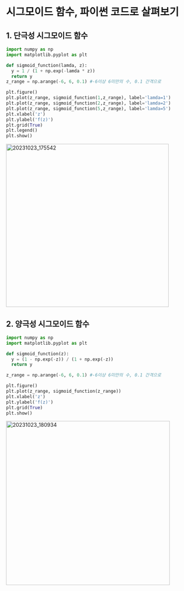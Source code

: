 # 시그모이드 함수, 파이썬 코드로 살펴보기
## 1. 단극성 시그모이드 함수

```python
import numpy as np
import matplotlib.pyplot as plt

def sigmoid_function(lamda, z):
  y = 1 / (1 + np.exp(-lamda * z))
  return y
z_range = np.arange(-6, 6, 0.1) #-6이상 6미만의 수, 0.1 간격으로

plt.figure()
plt.plot(z_range, sigmoid_function(1,z_range), label='lamda=1')
plt.plot(z_range, sigmoid_function(2,z_range), label='lamda=2')
plt.plot(z_range, sigmoid_function(5,z_range), label='lamda=5')
plt.xlabel('z')
plt.ylabel('f(z)')
plt.grid(True)
plt.legend()
plt.show()
```
<img width="445" alt="20231023_175542" src="https://github.com/kingy0ujin/ANN_study/assets/127166629/a882e7a5-785c-4429-b808-2686c841edb8">

## 2. 양극성 시그모이드 함수

```python
import numpy as np
import matplotlib.pyplot as plt

def sigmoid_function(z):
  y = (1 - np.exp(-z)) / (1 + np.exp(-z))
  return y

z_range = np.arange(-6, 6, 0.1) #-6이상 6미만의 수, 0.1 간격으로

plt.figure()
plt.plot(z_range, sigmoid_function(z_range))
plt.xlabel('z')
plt.ylabel('f(z)')
plt.grid(True)
plt.show()
```
<img width="448" alt="20231023_180934" src="https://github.com/kingy0ujin/ANN_study/assets/127166629/b105dd2b-9b7e-4d2a-a419-cd2246ba3cff">
